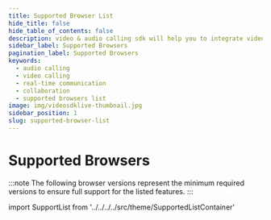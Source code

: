 ```yaml
---
title: Supported Browser List
hide_title: false
hide_table_of_contents: false
description: video & audio calling sdk will help you to integrate video & audio calling in your application.
sidebar_label: Supported Browsers
pagination_label: Supported Browsers
keywords:
  - audio calling
  - video calling
  - real-time communication
  - collaboration
  - supported browsers list
image: img/videosdklive-thumbnail.jpg
sidebar_position: 1
slug: supported-browser-list
---
```


# Supported Browsers

:::note
The following browser versions represent the minimum required versions to ensure full support for the listed features.
:::

import SupportList from '../../../../src/theme/SupportedListContainer'

<SupportList isSDKListInclude={true} />
